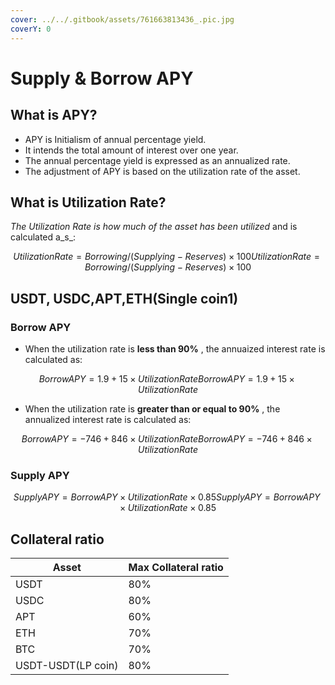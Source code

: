 ```yaml
---
cover: ../../.gitbook/assets/761663813436_.pic.jpg
coverY: 0
---
```


# Supply & Borrow APY

## What is APY? <a href="#stable-coin1" id="stable-coin1"></a>

* APY is Initialism of annual percentage yield.
* It intends the total amount of interest over one year.&#x20;
* The annual percentage yield is expressed as an annualized rate.&#x20;
* The adjustment of APY is based on the utilization rate of the asset.

## What is Utilization Rate? <a href="#what-is-utilization-rate" id="what-is-utilization-rate"></a>

_The Utilization Rate is how much of the asset has been utilized_ and is calculated a_s_:

$$
Utilization Rate = Borrowing/(Supplying-Reserves)×100UtilizationRate=Borrowing/(Supplying−Reserves)×100
$$



## **USDT, USDC,APT,ETH**(Single coin1) <a href="#stable-coin1-1" id="stable-coin1-1"></a>

### Borrow APY <a href="#borrow-apy" id="borrow-apy"></a>

* When the utilization rate is **less than 90%** , the annuaized interest rate is calculated as:

$$
Borrow APY= 1.9+ 15 × Utilization RateBorrowAPY=1.9+15×UtilizationRate
$$

* When the utilization rate is **greater than or equal to 90%** , the annualized interest rate is calculated as:

$$
Borrow APY = - 746 + 846 × Utilization RateBorrowAPY=−746+846×UtilizationRate
$$

### Supply APY <a href="#supply-apy" id="supply-apy"></a>

$$
SupplyAPY= Borrow APY×Utilization Rate × 0.85SupplyAPY=BorrowAPY×UtilizationRate×0.85
$$

## Collateral ratio <a href="#collateral-ratio" id="collateral-ratio"></a>



| Asset              | Max Collateral ratio |
| ------------------ | -------------------- |
| USDT               | 80%                  |
| USDC               | 80%                  |
| APT                | 60%                  |
| ETH                | 70%                  |
| BTC                | 70%                  |
| USDT-USDT(LP coin) | 80%                  |
